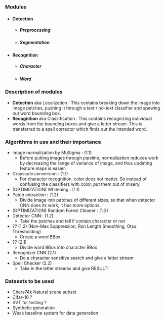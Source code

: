 ### Modules

* #### Detection
    * ##### Preprocessing
    * ##### Segmentation
* #### Recognition
    * ##### Character
    * ##### Word

### Description of modules

* **Detection** aka Localization : This contains breaking down the image into image patches, pushing it through a text / no-text classifier and spewing out word bounding box.
* **Recognition** aka Classification : This contains recognizing individual words from the bounding boxes and give a letter stream. This is transferred to a spell corrector which finds out the intended word.

### Algorithms in use and their importance

* Image normalization by MuSigma : (1.1)
    * Before putting images through pipeline, normalization reduces work by decreasing the range of variance of image, and thus updating feature maps is easier.
* Grayscale conversion : (1.1)
    * For character recognition, color does not matter. So instead of confusing the classifiers with color, put them out of misery.
* (OPTIMIZATION) Whitening : (1.1)
* Patch extraction : (1.2)
    * Divide image into patches of different sizes, so that when detector CNN does its work, it has more options.
* (OPTIMIZATION) Random Forest Cleaner : (1.2)
* Detector CNN : (1.2)
    * Take the patches and tell if contain character or not
* ??  (1.2) (Non-Max Suppression, Run Length Smoothing, Otsu Thresholding)
    * Create a word BBox
* ?? (2.1) 
    * Divide word BBox into character BBox
* Recognizer CNN (2.1)
    * Do a character sensitive search and give a letter stream
* Spell Checker (2.2)
    * Take in the letter streams and give RESULT!
    
### Datasets to be used

* Chars74k Natural scene subset
* Cifar-10 ?
* SVT for testing ?
* Synthetic generation
* Weak baseline system for data generation
